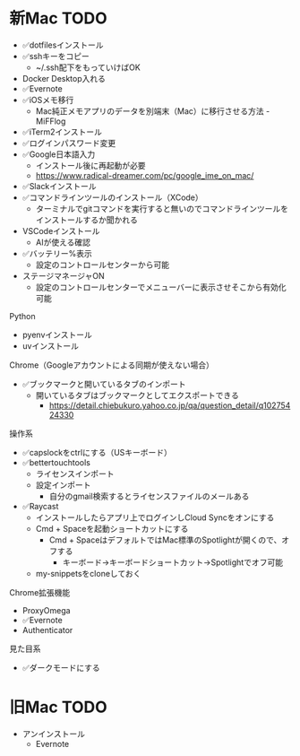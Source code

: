 # 新Mac TODO

- ✅️dotfilesインストール
- ✅️sshキーをコピー
	- ~/.ssh配下をもっていけばOK
- Docker Desktop入れる
- ✅️Evernote
- ✅️iOSメモ移行
	- Mac純正メモアプリのデータを別端末（Mac）に移行させる方法 - MiFFlog
- ✅️iTerm2インストール
- ✅️ログインパスワード変更
- ✅️Google日本語入力
	- インストール後に再起動が必要
	- https://www.radical-dreamer.com/pc/google_ime_on_mac/
- ✅️Slackインストール
- ✅️コマンドラインツールのインストール（XCode）
	- ターミナルでgitコマンドを実行すると無いのでコマンドラインツールをインストールするか聞かれる
- VSCodeインストール
	- AIが使える確認
- ✅️バッテリー%表示
  - 設定のコントロールセンターから可能
- ステージマネージャON
  - 設定のコントロールセンターでメニューバーに表示させそこから有効化可能

Python
- pyenvインストール
- uvインストール

Chrome（Googleアカウントによる同期が使えない場合）
- ✅️ブックマークと開いているタブのインポート
	- 開いているタブはブックマークとしてエクスポートできる
		- https://detail.chiebukuro.yahoo.co.jp/qa/question_detail/q10275424330

操作系
- ✅️capslockをctrlにする（USキーボード）
- ✅️bettertouchtools
	- ライセンスインポート
	- 設定インポート
		- 自分のgmail検索するとライセンスファイルのメールある
- ✅️Raycast
	- インストールしたらアプリ上でログインしCloud Syncをオンにする
	- Cmd + Spaceを起動ショートカットにする
		- Cmd + SpaceはデフォルトではMac標準のSpotlightが開くので、オフする
			- キーボード→キーボードショートカット→Spotlightでオフ可能
	- my-snippetsをcloneしておく

Chrome拡張機能
- ProxyOmega
- ✅️Evernote
- Authenticator

見た目系
- ✅️ダークモードにする

# 旧Mac TODO

- アンインストール
	- Evernote
